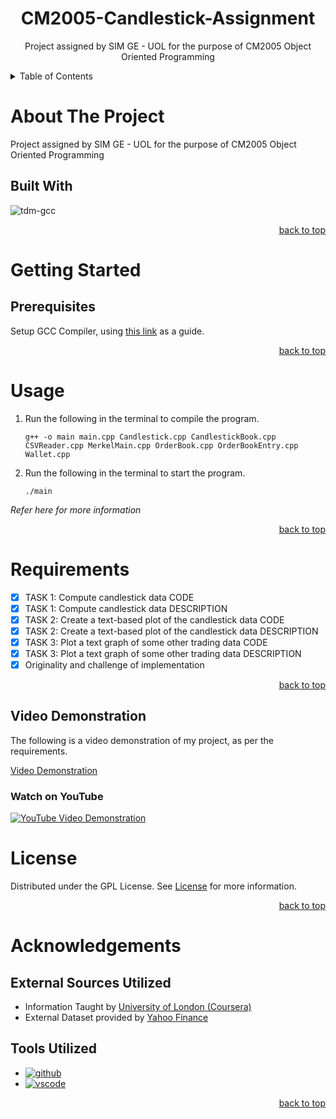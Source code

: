 <div id="top" align="center">

  <h1 align="center">CM2005-Candlestick-Assignment</h1>

  <p align="center">
    Project assigned by SIM GE - UOL for the purpose of CM2005 Object Oriented Programming
  </p>
</div>

<!-- TABLE OF CONTENTS -->
<details>
  <summary>Table of Contents</summary>
  <ol>
    <li>
      <a href="#about-the-project">About The Project</a>
      <ul>
        <li><a href="#built-with">Built With</a></li>
      </ul>
    </li>
    <li>
      <a href="#getting-started">Getting Started</a>
      <ul>
        <li><a href="#prerequisites">Prerequisites</a></li>
      </ul>
    </li>
    <li><a href="#usage">Usage</a></li>
    <li><a href="#requirements">Requirements</a></li>
    <li><a href="#license">License</a></li>
    <li><a href="#acknowledgments">Acknowledgments</a></li>
  </ol>
</details>

# About The Project
Project assigned by SIM GE - UOL for the purpose of CM2005 Object Oriented Programming

## Built With
![tdm-gcc](https://img.shields.io/badge/tdmgcc-FFFFFF?style=for-the-badge&logo=tdmgcc&logoColor=000000)

<p align="right"><a href="#top">back to top</a></p>

# Getting Started
## Prerequisites
Setup GCC Compiler, using [this link](https://github.com/danielpinto8zz6/c-cpp-compile-run/blob/HEAD/docs/COMPILER_SETUP.md) as a guide.

<p align="right"><a href="#top">back to top</a></p>

# Usage
1. Run the following in the terminal to compile the program.
   ```
   g++ -o main main.cpp Candlestick.cpp CandlestickBook.cpp CSVReader.cpp MerkelMain.cpp OrderBook.cpp OrderBookEntry.cpp Wallet.cpp
   ```
2. Run the following in the terminal to start the program. 
   ```
   ./main
   ```

_Refer here for more information_

<p align="right"><a href="#top">back to top</a></p>

# Requirements
- [x] TASK 1: Compute candlestick data CODE
- [x] TASK 1: Compute candlestick data DESCRIPTION
- [x] TASK 2: Create a text-based plot of the candlestick data CODE
- [x] TASK 2: Create a text-based plot of the candlestick data DESCRIPTION 
- [x] TASK 3: Plot a text graph of some other trading data CODE
- [x] TASK 3: Plot a text graph of some other trading data DESCRIPTION 
- [x] Originality and challenge of implementation

<p align="right"><a href="#top">back to top</a></p>

## Video Demonstration
The following is a video demonstration of my project, as per the requirements.

[Video Demonstration](./docs/Video%20Demonstration.mp4)

### Watch on YouTube
[![YouTube Video Demonstration](http://img.youtube.com/vi/_0CewFmyCv4/0.jpg)](http://www.youtube.com/watch?v=_0CewFmyCv4 "CM2005 Candlestick Assignment")

# License
Distributed under the GPL License. See <a href="https://github.com/Zolice/CM2005-Candlestick-Assignment/LICENSE">License</a> for more information.

<p align="right"><a href="#top">back to top</a></p>

# Acknowledgements

## External Sources Utilized
- Information Taught by [University of London (Coursera)](https://www.london.ac.uk/)
- External Dataset provided by [Yahoo Finance](https://sg.finance.yahoo.com/)

## Tools Utilized
- <a href="https://github.com/"><img src="https://img.shields.io/badge/GitHub-black?style=for-the-badge&logo=github&logoColor=white" alt="github"></a>
- <a href="https://code.visualstudio.com/"><img src="https://img.shields.io/badge/Visual Studio Code-218bd3?style=for-the-badge&logo=visualstudio&logoColor=white" alt="vscode"></a>

<p align="right"><a href="#top">back to top</a></p>
